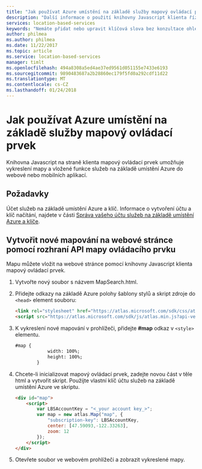 ```yaml
---
title: "Jak používat Azure umístění na základě služby mapový ovládací prvek | Microsoft Docs"
description: "Další informace o použití knihovny Javascript klienta řízení mapy služeb na základě umístění Azure."
services: location-based-services
keywords: "Nemáte přidat nebo upravit klíčová slova bez konzultace ohledně specialistou na SEO."
author: philmea
ms.author: philmea
ms.date: 11/22/2017
ms.topic: article
ms.service: location-based-services
manager: timlt
ms.openlocfilehash: 494a8308a5ed4ae37ed9561d051155e7433e6193
ms.sourcegitcommit: 9890483687a2b28860ec179f5fd0a292cdf11d22
ms.translationtype: MT
ms.contentlocale: cs-CZ
ms.lasthandoff: 01/24/2018
---
```

# <a name="how-to-use-the-azure-location-based-services-map-control"></a>Jak používat Azure umístění na základě služby mapový ovládací prvek
Knihovna Javascript na straně klienta mapový ovládací prvek umožňuje vykreslení mapy a vložené funkce služeb na základě umístění Azure do webové nebo mobilních aplikací. 

## <a name="prerequisites"></a>Požadavky
Účet služeb na základě umístění Azure a klíč. Informace o vytvoření účtu a klíč načítání, najdete v části [Správa vašeho účtu služeb na základě umístění Azure a klíče](how-to-manage-account-keys.md). 

## <a name="create-a-new-map-in-a-web-page-using-the-map-control-api"></a>Vytvořit nové mapování na webové stránce pomocí rozhraní API mapy ovládacího prvku
Mapu můžete vložit na webové stránce pomocí knihovny Javascript klienta mapový ovládací prvek.

1. Vytvořte nový soubor s názvem MapSearch.html.

2. Přidejte odkazy na základě Azure polohy šablony stylů a skript zdroje do `<head>` element souboru:

    ```html
    <link rel="stylesheet" href="https://atlas.microsoft.com/sdk/css/atlas.min.css?api-version=1.0" type="text/css" />
    <script src="https://atlas.microsoft.com/sdk/js/atlas.min.js?api-version=1.0"></script>
    ```
    
3. K vykreslení nové mapování v prohlížeči, přidejte **#map** odkaz v `<style>` elementu.

    ```html
    #map {
                width: 100%;
                height: 100%;
            }
    ``` 
    
4. Chcete-li inicializovat mapový ovládací prvek, zadejte novou část v těle html a vytvořit skript. Použijte vlastní klíč účtu služeb na základě umístění Azure ve skriptu. 

    ```html
    <div id="map">
        <script>
            var LBSAccountKey = "<_your account key_>";
            var map = new atlas.Map("map", {
                "subscription-key": LBSAccountKey,
                center: [47.59093,-122.33263],
                zoom: 12
            });
        </script>
    </div>
    ```
    
5. Otevřete soubor ve webovém prohlížeči a zobrazit vykreslené mapy.
